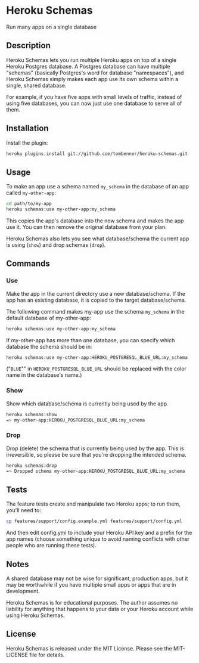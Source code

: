Heroku Schemas
==============
Run many apps on a single database

Description
-----------

Heroku Schemas lets you run multiple Heroku apps on top of a single Heroku Postgres database. A Postgres database can have multiple "schemas" (basically Postgres's word for database "namespaces"), and Heroku Schemas simply makes each app use its own schema within a single, shared database.

For example, if you have five apps with small levels of traffic, instead of using five databases, you can now just use one database to serve all of them.

Installation
------------

Install the plugin:

```sh
heroku plugins:install git://github.com/tombenner/heroku-schemas.git
```

Usage
-----

To make an app use a schema named `my_schema` in the database of an app called `my-other-app`:

```sh
cd path/to/my-app
heroku schemas:use my-other-app:my_schema
```

This copies the app's database into the new schema and makes the app use it. You can then remove the original database from your plan.

Heroku Schemas also lets you see what database/schema the current app is using (`show`) and drop schemas (`drop`).

Commands
--------

### Use

Make the app in the current directory use a new database/schema. If the app has an existing database, it is copied to the target database/schema. 

The following command makes my-app use the schema `my_schema` in the default database of my-other-app:

```sh
heroku schemas:use my-other-app:my_schema
```

If my-other-app has more than one database, you can specify which database the schema should be in: 
```sh
heroku schemas:use my-other-app:HEROKU_POSTGRESQL_BLUE_URL:my_schema
```

("`BLUE`"" in `HEROKU_POSTGRESQL_BLUE_URL` should be replaced with the color name in the database's name.)

### Show

Show which database/schema is currently being used by the app.

```sh
heroku schemas:show
=> my-other-app:HEROKU_POSTGRESQL_BLUE_URL:my_schema
```

### Drop

Drop (delete) the schema that is currently being used by the app. This is irreversible, so please be sure that you're dropping the intended schema.

```sh
heroku schemas:drop
=> Dropped schema my-other-app:HEROKU_POSTGRESQL_BLUE_URL:my_schema
```

Tests
-----

The feature tests create and manipulate two Heroku apps; to run them, you'll need to:

```sh
cp features/support/config.example.yml features/support/config.yml
```

And then edit config.yml to include your Heroku API key and a prefix for the app names (choose something unique to avoid naming conflicts with other people who are running these tests).

Notes
-----

A shared database may not be wise for significant, production apps, but it may be worthwhile if you have multiple small apps or apps that are in development.

Heroku Schemas is for educational purposes. The author assumes no liability for anything that happens to your data or your Heroku account while using Heroku Schemas.

License
-------

Heroku Schemas is released under the MIT License. Please see the MIT-LICENSE file for details.
